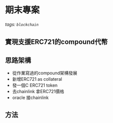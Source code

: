 # 期末專案
###### tags: `blockchain`
## 實現支援ERC721的compound代幣


## 思路架構
- 從作業寫過的compound架構發展
- 新增ERC721 as collateral
- 發一個C ERC721 token
- 去chainlink 拿ERC721價格
- oracle 接chainlink

## 方法

